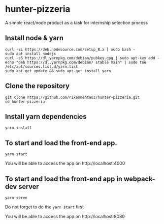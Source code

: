 # hunter-pizzeria

A simple react/node product as a task for internship selection process

## Install node & yarn
```
curl -sL https://deb.nodesource.com/setup_8.x | sudo bash -
sudo apt install nodejs
curl -sS https://dl.yarnpkg.com/debian/pubkey.gpg | sudo apt-key add -
echo "deb https://dl.yarnpkg.com/debian/ stable main" | sudo tee /etc/apt/sources.list.d/yarn.list
sudo apt-get update && sudo apt-get install yarn
```
## Clone the repository
```
git clone https://github.com/rikenmehta03/hunter-pizzeria.git
cd hunter-pizzeria
```
## Install yarn dependencies
```
yarn install
```
## To start and load the front-end app.
```
yarn start
```
You will be able to access the app on http://localhost:4000

## To start and load the front-end app in webpack-dev server
```
yarn serve
```
Do not forget to do the `yarn start` first

You will be able to access the app on http://localhost:8080
